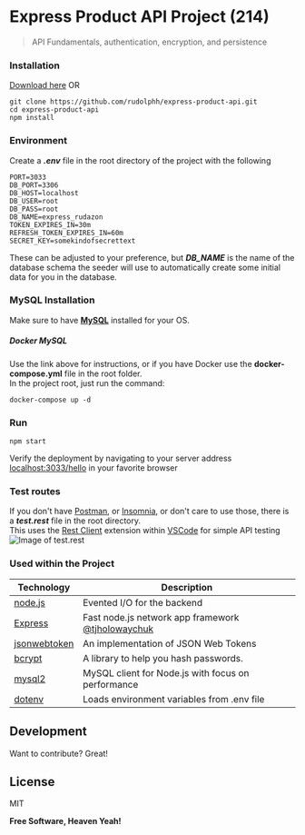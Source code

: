 # Express Product API Project (214)
> API Fundamentals, authentication, encryption, and persistence 

### Installation
[Download here](https://github.com/rudolphh/express-product-api/archive/refs/heads/master.zip)
OR
```
git clone https://github.com/rudolphh/express-product-api.git
cd express-product-api
npm install
```
### Environment
Create a ***.env*** file in the root directory of the project with the following
```
PORT=3033
DB_PORT=3306
DB_HOST=localhost
DB_USER=root
DB_PASS=root
DB_NAME=express_rudazon
TOKEN_EXPIRES_IN=30m
REFRESH_TOKEN_EXPIRES_IN=60m
SECRET_KEY=somekindofsecrettext
```
These can be adjusted to your preference, but ***DB_NAME*** is the name of the database schema the seeder will use to automatically create some initial data for you in the database.

### MySQL Installation
Make sure to have **[MySQL](https://dev.mysql.com/doc/mysql-installation-excerpt/8.0/en/)** installed for your OS.
##### Docker MySQL
Use the link above for instructions, or if you have Docker use the **docker-compose.yml** file in the root folder.  
In the project root, just run the command:
```
docker-compose up -d
```
### Run
```
npm start
```
Verify the deployment by navigating to your server address [localhost:3033/hello] in your favorite browser

### Test routes
If you don't have [Postman](https://www.postman.com/downloads/), or [Insomnia](https://insomnia.rest/download), or don't care to use those, there is a ***test.rest*** file in the root directory.  
This uses the [Rest Client](https://marketplace.visualstudio.com/items?itemName=humao.rest-client) extension within [VSCode](https://code.visualstudio.com/download) for simple API testing
![Image of test.rest](https://user-images.githubusercontent.com/949014/135563980-59a2d05f-2d5a-4b20-b94a-8fc4718861d1.png)


### Used within the Project

| Technology | Description |
| ------ | ------ |
| [node.js] | Evented I/O for the backend |
| [Express] | Fast node.js network app framework [@tjholowaychuk] |
| [jsonwebtoken] | An implementation of JSON Web Tokens |
| [bcrypt] | A library to help you hash passwords. |
| [mysql2] | MySQL client for Node.js with focus on performance |
| [dotenv] | Loads environment variables from .env file |

## Development

Want to contribute? Great!

## License

MIT

**Free Software, Heaven Yeah!**

[//]: # (These are reference links used in the body of this note and get stripped out when the markdown processor does its job. There is no need to format nicely because it shouldn't be seen. Thanks SO - http://stackoverflow.com/questions/4823468/store-comments-in-markdown-syntax)

   [node.js]: <http://nodejs.org>
   [express]: <http://expressjs.com>
   [@tjholowaychuk]: <http://twitter.com/tjholowaychuk>
   [jsonwebtoken]: <https://www.npmjs.com/package/jsonwebtoken>
   [bcrypt]: <https://www.npmjs.com/package/bcrypt>
   [mysql2]: <https://www.npmjs.com/package/mysql2>
   [dotenv]: <https://www.npmjs.com/package/dotenv>
   [localhost:3033/hello]: <http://localhost:3033/hello>

